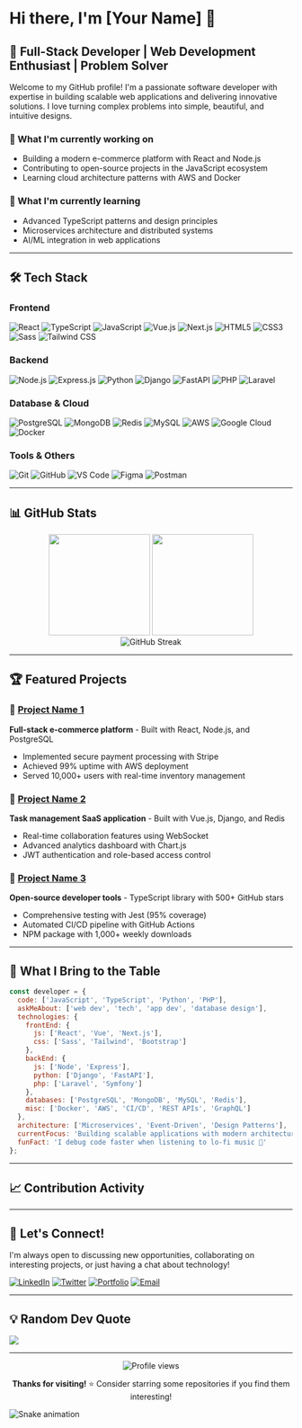 # Hi there, I'm [Your Name] 👋

## 🚀 Full-Stack Developer | Web Development Enthusiast | Problem Solver

Welcome to my GitHub profile! I'm a passionate software developer with expertise in building scalable web applications and delivering innovative solutions. I love turning complex problems into simple, beautiful, and intuitive designs.

### 🔭 What I'm currently working on
- Building a modern e-commerce platform with React and Node.js
- Contributing to open-source projects in the JavaScript ecosystem
- Learning cloud architecture patterns with AWS and Docker

### 🌱 What I'm currently learning
- Advanced TypeScript patterns and design principles
- Microservices architecture and distributed systems
- AI/ML integration in web applications

---

## 🛠️ Tech Stack

### Frontend
![React](https://img.shields.io/badge/-React-61DAFB?style=flat-square&logo=react&logoColor=black)
![TypeScript](https://img.shields.io/badge/-TypeScript-3178C6?style=flat-square&logo=typescript&logoColor=white)
![JavaScript](https://img.shields.io/badge/-JavaScript-F7DF1E?style=flat-square&logo=javascript&logoColor=black)
![Vue.js](https://img.shields.io/badge/-Vue.js-4FC08D?style=flat-square&logo=vue.js&logoColor=white)
![Next.js](https://img.shields.io/badge/-Next.js-000000?style=flat-square&logo=next.js&logoColor=white)
![HTML5](https://img.shields.io/badge/-HTML5-E34F26?style=flat-square&logo=html5&logoColor=white)
![CSS3](https://img.shields.io/badge/-CSS3-1572B6?style=flat-square&logo=css3&logoColor=white)
![Sass](https://img.shields.io/badge/-Sass-CC6699?style=flat-square&logo=sass&logoColor=white)
![Tailwind CSS](https://img.shields.io/badge/-Tailwind%20CSS-38B2AC?style=flat-square&logo=tailwind-css&logoColor=white)

### Backend
![Node.js](https://img.shields.io/badge/-Node.js-339933?style=flat-square&logo=node.js&logoColor=white)
![Express.js](https://img.shields.io/badge/-Express.js-000000?style=flat-square&logo=express&logoColor=white)
![Python](https://img.shields.io/badge/-Python-3776AB?style=flat-square&logo=python&logoColor=white)
![Django](https://img.shields.io/badge/-Django-092E20?style=flat-square&logo=django&logoColor=white)
![FastAPI](https://img.shields.io/badge/-FastAPI-009688?style=flat-square&logo=fastapi&logoColor=white)
![PHP](https://img.shields.io/badge/-PHP-777BB4?style=flat-square&logo=php&logoColor=white)
![Laravel](https://img.shields.io/badge/-Laravel-FF2D20?style=flat-square&logo=laravel&logoColor=white)

### Database & Cloud
![PostgreSQL](https://img.shields.io/badge/-PostgreSQL-336791?style=flat-square&logo=postgresql&logoColor=white)
![MongoDB](https://img.shields.io/badge/-MongoDB-47A248?style=flat-square&logo=mongodb&logoColor=white)
![Redis](https://img.shields.io/badge/-Redis-DC382D?style=flat-square&logo=redis&logoColor=white)
![MySQL](https://img.shields.io/badge/-MySQL-4479A1?style=flat-square&logo=mysql&logoColor=white)
![AWS](https://img.shields.io/badge/-AWS-232F3E?style=flat-square&logo=amazon-aws&logoColor=white)
![Google Cloud](https://img.shields.io/badge/-Google%20Cloud-4285F4?style=flat-square&logo=google-cloud&logoColor=white)
![Docker](https://img.shields.io/badge/-Docker-2496ED?style=flat-square&logo=docker&logoColor=white)

### Tools & Others
![Git](https://img.shields.io/badge/-Git-F05032?style=flat-square&logo=git&logoColor=white)
![GitHub](https://img.shields.io/badge/-GitHub-181717?style=flat-square&logo=github&logoColor=white)
![VS Code](https://img.shields.io/badge/-VS%20Code-007ACC?style=flat-square&logo=visual-studio-code&logoColor=white)
![Figma](https://img.shields.io/badge/-Figma-F24E1E?style=flat-square&logo=figma&logoColor=white)
![Postman](https://img.shields.io/badge/-Postman-FF6C37?style=flat-square&logo=postman&logoColor=white)

---

## 📊 GitHub Stats

<div align="center">
  <img height="180em" src="https://github-readme-stats.vercel.app/api?username=ananta-devs&show_icons=true&theme=tokyonight&include_all_commits=true&count_private=true"/>
  <img height="180em" src="https://github-readme-stats.vercel.app/api/top-langs/?username=ananta-devs&layout=compact&langs_count=8&theme=tokyonight"/>
</div>

<div align="center">
  <img src="https://github-readme-streak-stats.herokuapp.com/?user=ananta-devs&theme=tokyonight" alt="GitHub Streak"/>
</div>

---

## 🏆 Featured Projects

### 🌟 [Project Name 1](https://github.com/yourusername/project1)
**Full-stack e-commerce platform** - Built with React, Node.js, and PostgreSQL
- Implemented secure payment processing with Stripe
- Achieved 99% uptime with AWS deployment
- Served 10,000+ users with real-time inventory management

### 🌟 [Project Name 2](https://github.com/yourusername/project2)
**Task management SaaS application** - Built with Vue.js, Django, and Redis
- Real-time collaboration features using WebSocket
- Advanced analytics dashboard with Chart.js
- JWT authentication and role-based access control

### 🌟 [Project Name 3](https://github.com/yourusername/project3)
**Open-source developer tools** - TypeScript library with 500+ GitHub stars
- Comprehensive testing with Jest (95% coverage)
- Automated CI/CD pipeline with GitHub Actions
- NPM package with 1,000+ weekly downloads

---

## 🎯 What I Bring to the Table

```javascript
const developer = {
  code: ['JavaScript', 'TypeScript', 'Python', 'PHP'],
  askMeAbout: ['web dev', 'tech', 'app dev', 'database design'],
  technologies: {
    frontEnd: {
      js: ['React', 'Vue', 'Next.js'],
      css: ['Sass', 'Tailwind', 'Bootstrap']
    },
    backEnd: {
      js: ['Node', 'Express'],
      python: ['Django', 'FastAPI'],
      php: ['Laravel', 'Symfony']
    },
    databases: ['PostgreSQL', 'MongoDB', 'MySQL', 'Redis'],
    misc: ['Docker', 'AWS', 'CI/CD', 'REST APIs', 'GraphQL']
  },
  architecture: ['Microservices', 'Event-Driven', 'Design Patterns'],
  currentFocus: 'Building scalable applications with modern architectures',
  funFact: 'I debug code faster when listening to lo-fi music 🎵'
};
```

---

## 📈 Contribution Activity

<!--START_SECTION:activity-->
<!-- GitHub Activity will be automatically updated here -->
<!--END_SECTION:activity-->

---

## 🤝 Let's Connect!

I'm always open to discussing new opportunities, collaborating on interesting projects, or just having a chat about technology!

[![LinkedIn](https://img.shields.io/badge/-LinkedIn-0A66C2?style=flat-square&logo=linkedin&logoColor=white)](https://linkedin.com/in/yourprofile)
[![Twitter](https://img.shields.io/badge/-Twitter-1DA1F2?style=flat-square&logo=twitter&logoColor=white)](https://twitter.com/yourhandle)
[![Portfolio](https://img.shields.io/badge/-Portfolio-000000?style=flat-square&logo=notion&logoColor=white)](https://yourportfolio.com)
[![Email](https://img.shields.io/badge/-Email-EA4335?style=flat-square&logo=gmail&logoColor=white)](mailto:your.email@example.com)

---

## 💡 Random Dev Quote
![](https://quotes-github-readme.vercel.app/api?type=horizontal&theme=tokyonight)

---

<div align="center">
  <img src="https://komarev.com/ghpvc/?username=YourUsername&style=flat-square&color=blue" alt="Profile views"/>
  
  **Thanks for visiting!** ⭐️ Consider starring some repositories if you find them interesting!
</div>

<!-- Optional: Add a snake animation -->
![Snake animation](https://github.com/YourUsername/YourUsername/blob/output/github-contribution-grid-snake.svg)
